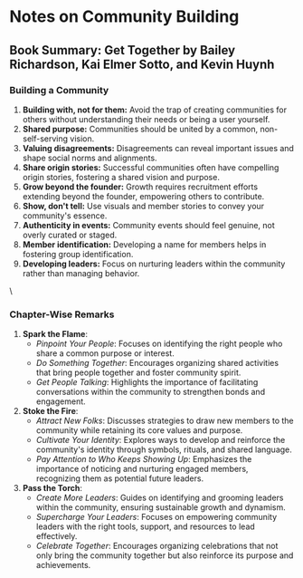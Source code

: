 # Notes on Community Building

## Book Summary: Get Together by Bailey Richardson, Kai Elmer Sotto, and Kevin Huynh



### Building a Community

1. **Building with, not for them:** Avoid the trap of creating communities for others without understanding their needs or being a user yourself​​.
2. **Shared purpose:** Communities should be united by a common, non-self-serving vision​​.
3. **Valuing disagreements:** Disagreements can reveal important issues and shape social norms and alignments​​.
4. **Share origin stories:** Successful communities often have compelling origin stories, fostering a shared vision and purpose​​.
5. **Grow beyond the founder:** Growth requires recruitment efforts extending beyond the founder, empowering others to contribute​​.
6. **Show, don't tell:** Use visuals and member stories to convey your community's essence​​.
7. **Authenticity in events:** Community events should feel genuine, not overly curated or staged​​.
8. **Member identification:** Developing a name for members helps in fostering group identification​​.
9. **Developing leaders:** Focus on nurturing leaders within the community rather than managing behavior​​.

\


### Chapter-Wise Remarks

1. **Spark the Flame**:
   * _Pinpoint Your People_: Focuses on identifying the right people who share a common purpose or interest.
   * _Do Something Together_: Encourages organizing shared activities that bring people together and foster community spirit.
   * _Get People Talking_: Highlights the importance of facilitating conversations within the community to strengthen bonds and engagement.
2. **Stoke the Fire**:
   * _Attract New Folks_: Discusses strategies to draw new members to the community while retaining its core values and purpose.
   * _Cultivate Your Identity_: Explores ways to develop and reinforce the community's identity through symbols, rituals, and shared language.
   * _Pay Attention to Who Keeps Showing Up_: Emphasizes the importance of noticing and nurturing engaged members, recognizing them as potential future leaders.
3. **Pass the Torch**:
   * _Create More Leaders_: Guides on identifying and grooming leaders within the community, ensuring sustainable growth and dynamism.
   * _Supercharge Your Leaders_: Focuses on empowering community leaders with the right tools, support, and resources to lead effectively.
   * _Celebrate Together_: Encourages organizing celebrations that not only bring the community together but also reinforce its purpose and achievements.

